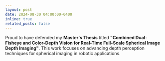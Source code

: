 ```yaml
---
layout: post
date: 2024-08-30 04:00:00-0400
inline: true
related_posts: false
---
```


Proud to have defended my **Master's Thesis** titled **"Combined Dual-Fisheye and Color-Depth Vision for Real-Time Full-Scale Spherical Image Depth Imaging"**. This work focuses on advancing depth perception techniques for spherical imaging in robotic applications.
